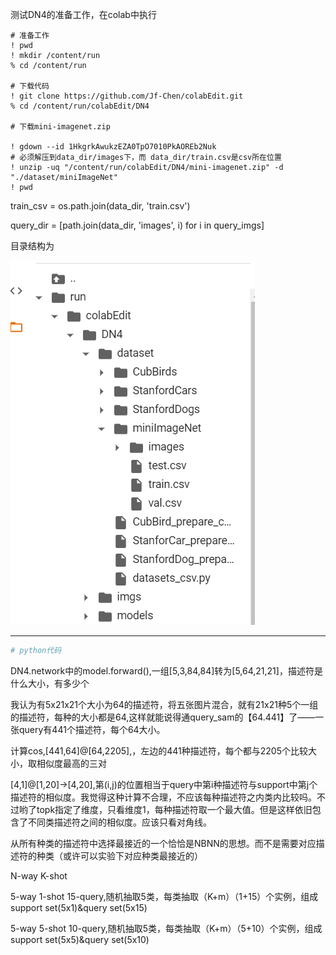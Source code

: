 测试DN4的准备工作，在colab中执行



~~~shell
# 准备工作
! pwd
! mkdir /content/run
% cd /content/run

# 下载代码
! git clone https://github.com/Jf-Chen/colabEdit.git
% cd /content/run/colabEdit/DN4

# 下载mini-imagenet.zip

! gdown --id 1HkgrkAwukzEZA0TpO7010PkAOREb2Nuk
# 必须解压到data_dir/images下，而 data_dir/train.csv是csv所在位置
! unzip -uq "/content/run/colabEdit/DN4/mini-imagenet.zip" -d "./dataset/miniImageNet"
! pwd
~~~

train_csv = os.path.join(data_dir, 'train.csv')

query_dir = [path.join(data_dir, 'images', i) for i in query_imgs]

目录结构为

![image-20210510110905638](测试流程.assets/image-20210510110905638.png)

----

~~~python
# python代码

~~~



DN4.network中的model.forward(),一组[5,3,84,84]转为[5,64,21,21]，描述符是什么大小，有多少个

我认为有5x21x21个大小为64的描述符，将五张图片混合，就有21x21种5个一组的描述符，每种的大小都是64,这样就能说得通query_sam的【64.441】了——一张query有441个描述符，每个64大小。

计算cos,[441,64]@[64,2205],，左边的441种描述符，每个都与2205个比较大小，取相似度最高的三对



[4,1]@[1,20]->[4,20],第(i,j)的位置相当于query中第i种描述符与support中第j个描述符的相似度。我觉得这种计算不合理，不应该每种描述符之内类内比较吗。不过哟了topk指定了维度，只看维度1，每种描述符取一个最大值。但是这样依旧包含了不同类描述符之间的相似度。应该只看对角线。

从所有种类的描述符中选择最接近的一个恰恰是NBNN的思想。而不是需要对应描述符的种类（或许可以实验下对应种类最接近的）



N-way K-shot

5-way 1-shot 15-query,随机抽取5类，每类抽取（K+m）（1+15）个实例，组成support set(5x1)&query set(5x15)

5-way 5-shot 10-query,随机抽取5类，每类抽取（K+m）（5+10）个实例，组成support set(5x5)&query set(5x10)

